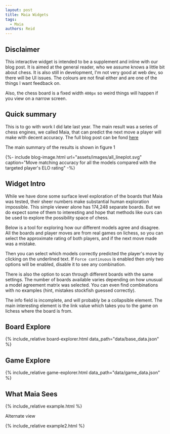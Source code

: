 ```yaml
---
layout: post
title: Maia Widgets
tags:
  - Maia
authors: Reid
---
```


<script src="assets/js/jquery-3.5.1.js"></script>

<link rel="stylesheet" href="assets/js/chessboardjs/css/chessboard-1.0.0.css" />
<script src="assets/js/chessboardjs/js/chessboard-1.0.0.js"></script>

<link rel="stylesheet" href="assets/css/widget_boards.css" />

## Disclaimer

This interactive widget is intended to be a supplement and inline with our blog post. It is aimed at the general reader, who we assume knows a little bit about chess. It is also still in development, I'm not very good at web dev, so there will be UI issues. The colours are not final either and are one of the things I want feedback on.

Also, the chess board is a fixed width `400px` so weird things will happen if you view on a narrow screen.

## Quick summary

This is to go with work I did late last year. The main result was a series of chess engines, we called Maia, that can predict the next move a player will make with decent accuracy. The full blog post can be fond [here](/blog/2020/08/24/maia_chess_kdd/)

The main summary of the results is shown in figure 1

{%- include blog-image.html  url="assets/images/all_lineplot.svg" caption="Move matching accuracy for all the models compared with the targeted player's ELO rating" -%}

## Widget Intro

While we have done some surface level exploration of the boards that Maia was tested, their sheer numbers make substantial human exploration impossible. This simple viewer alone has 174,248 separate boards. But we do expect some of them to interesting and hope that methods like ours can be used to explore the possibility space of chess.

Below is a tool for exploring how our different models agree and disagree. All the boards and player moves are from real games on lichess, so you can select the approximate rating of both players, and if the next move made was a mistake.

Then you can select which models correctly predicted the player's move by clicking on the underlined text. If `Force continuous` is enabled then only two options will be enabled, disable it to see any combination.

There is also the option to scan through different boards with the same settings. The number of boards available varies depending on how unusual a model agreement matrix was selected. You can even find combinations with no examples (hint, mistakes stockfish guessed correctly).

The info field is incomplete, and will probably be a collapsible element. The main interesting element is the link value which takes you to the game on lichess where the board is from.

## Board Explore

{% include_relative board-explorer.html data_path="data/base_data.json" %}

## Game Explore

{% include_relative game-explorer.html data_path="data/game_data.json" %}

## What Maia Sees

{% include_relative example.html %}

Alternate view

{% include_relative example2.html %}
